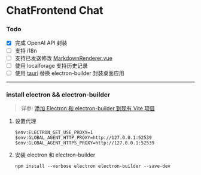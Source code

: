 # ChatFrontend Chat

### Todo

* [x] 完成 OpenAI API 封装
* [ ] 支持 i18n
* [ ] 支持已发送修改 [MarkdownRenderer.vue](src/components/MarkdownRenderer.vue)
* [ ] 使用 localforage 支持历史记录
* [ ] 使用 [tauri](https://github.com/tauri-apps/tauri) 替换 electron-builder 封装桌面应用

---

### install electron && electron-builder

> 详参: [添加 Electron 和 electron-builder 到现有 Vite 项目](https://blog.csdn.net/liuliu123456790/article/details/135902415)

1. 设置代理

    ```shell
    $env:ELECTRON_GET_USE_PROXY=1
    $env:GLOBAL_AGENT_HTTP_PROXY=http://127.0.0.1:52539
    $env:GLOBAL_AGENT_HTTPS_PROXY=http://127.0.0.1:52539
    ```

2. 安装 electron 和 electron-builder

    ```shell
    npm install --verbose electron electron-builder --save-dev
    ```